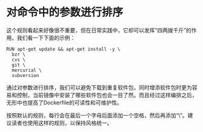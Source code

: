 # 对命令中的参数进行排序

这个规则看起来好像很不重要，但在日常实践中，它却可以发挥“四两拨千斤”的作用。我们看一下下面的示例：

```shell
RUN apt-get update && apt-get install -y \
  bzr \
  cvs \
  git \
  mercurial \
  subversion
```

通过对参数进行排序，我们可以避免下载到重复软件包，同时增添软件包时更为容易和控制，当前镜像中安装了哪些软件包也会一目了然。而且经过这样编排之后，无形中也提高了Dockerfile的可读性和可维护性。

按照默认的规则，每行会在最后一个字母后面添加一个空格，然后再添加“\”。建议读者也使用这样的规则，以保持风格统一。
